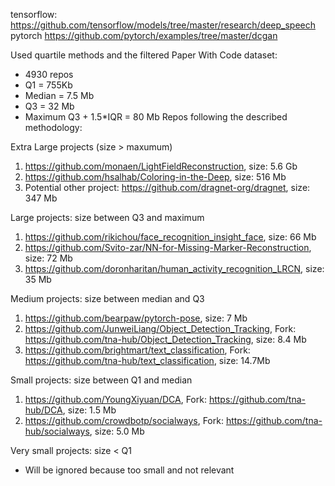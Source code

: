 tensorflow: https://github.com/tensorflow/models/tree/master/research/deep_speech 
pytorch https://github.com/pytorch/examples/tree/master/dcgan

Used quartile methods and the filtered Paper With Code dataset:
  - 4930 repos
  - Q1 = 755Kb
  - Median = 7.5 Mb
  - Q3 = 32 Mb
  - Maximum Q3 + 1.5*IQR = 80 Mb
Repos following the described methodology:

Extra Large projects (size > maxumum)
  1) https://github.com/monaen/LightFieldReconstruction, size: 5.6 Gb
  2) https://github.com/hsalhab/Coloring-in-the-Deep, size: 516 Mb
  3) Potential other project: https://github.com/dragnet-org/dragnet, size: 347 Mb
  
Large projects: size between Q3 and maximum
  1) https://github.com/rikichou/face_recognition_insight_face, size: 66 Mb
  2) https://github.com/Svito-zar/NN-for-Missing-Marker-Reconstruction, size: 72 Mb
  3) https://github.com/doronharitan/human_activity_recognition_LRCN, size: 35 Mb
  
Medium projects: size between median and Q3
  1) https://github.com/bearpaw/pytorch-pose, size: 7 Mb
  2) https://github.com/JunweiLiang/Object_Detection_Tracking, Fork: https://github.com/tna-hub/Object_Detection_Tracking, size: 8.4 Mb
  3) https://github.com/brightmart/text_classification, Fork: https://github.com/tna-hub/text_classification, size: 14.7Mb
  
Small projects: size between Q1 and median
  1) https://github.com/YoungXiyuan/DCA, Fork: https://github.com/tna-hub/DCA, size: 1.5 Mb
  2) https://github.com/crowdbotp/socialways, Fork: https://github.com/tna-hub/socialways, size: 5.0 Mb

Very small projects: size < Q1
  - Will be ignored because too small and not relevant
